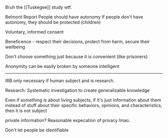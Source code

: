 Bruh the [[Tuskegee]] study wtf.

Belmont Report
	People should have autonomy
	If people don't have autonomy, they should be protected (children)
	
Voluntary, informed consent

Beneficence - respect their decisions, protect from harm, secure their wellbeing
	
Don't choose something just because it is convenient (like prisoners)

Anonymity can be easily broken by someone intelligent

-------------

IRB only necessary if human subject and is research.

Research: Systematic investigation to create generalizable knowledge

Even if something is about living subjects, if it's just information about them instead of stuff about their specific behaviors, opinions, and characteristics, then it is not subject

private information? Reasonable expecation of privacy lmao.

Don't let people be identifiable